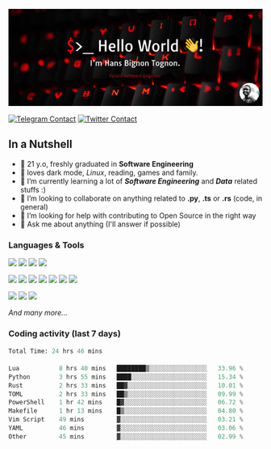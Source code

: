 ![Cover](assets/gh-readme-cover.png)

[![Telegram Contact](https://img.shields.io/badge/Telegram-%230088CC.svg?style=for-the-badge&logo=telegram&logoColor=white)](https://t.me/hanstobi) [![Twitter Contact](https://img.shields.io/badge/Twitter-%2308A0E9.svg?style=for-the-badge&logo=twitter&logoColor=white)](https://twitter.com/_tobihans)

## In a Nutshell
- 👤 21 y.o, freshly graduated in **Software Engineering**
- 🖤 loves dark mode, *Linux*, reading, games and family.
- 🌱 I’m currently learning a lot of ***Software Engineering*** and ***Data*** related stuffs :)
- 👯 I’m looking to collaborate on anything related to **.py**, **.ts** or **.rs** (code, in general)
- 🤔 I’m looking for help with contributing to Open Source in the right way
- 💬 Ask me about anything (I'll answer if possible)

### Languages & Tools
![](https://img.shields.io/badge/Linux-%23eab30f.svg?style=for-the-badge&logo=linux&logoColor=black) ![](https://img.shields.io/badge/Git-%23e54a2f.svg?style=for-the-badge&logo=git&logoColor=white) ![](https://img.shields.io/badge/Github-%231a1d21.svg?style=for-the-badge&logo=github&logoColor=white) ![](https://img.shields.io/badge/Docker-%230394f0.svg?style=for-the-badge&logo=docker&logoColor=white)

![](https://img.shields.io/badge/C-%231a1d21.svg?style=for-the-badge&logo=C&logoColor=white) ![](https://img.shields.io/badge/TypeScript-%230074c2.svg?style=for-the-badge&logo=typescript&logoColor=white) ![](https://img.shields.io/badge/Python-%23f0c540.svg?style=for-the-badge&logo=python) ![](https://img.shields.io/badge/Rust-%23ea4800.svg?style=for-the-badge&logo=rust) ![](https://img.shields.io/badge/Php-%237175aa.svg?style=for-the-badge&logo=php&logoColor=white) ![](https://img.shields.io/badge/HTML-%23d84924.svg?style=for-the-badge&logo=html5&logoColor=white) ![](https://img.shields.io/badge/Scss-%23c45f92.svg?style=for-the-badge&logo=sass&logoColor=white)

![](https://img.shields.io/badge/Vue-%23314559.svg?style=for-the-badge&logo=vue.js) ![](https://img.shields.io/badge/Laravel-%23e54a2f.svg?style=for-the-badge&logo=laravel&logoColor=white) ![](https://img.shields.io/badge/Adonis-%235a45ff.svg?style=for-the-badge&logo=adonisjs)

*And many more...*

### Coding activity (last 7 days)
<!--START_SECTION:waka-->

```python
Total Time: 24 hrs 46 mins

Lua           8 hrs 40 mins   ████████▒░░░░░░░░░░░░░░░░   33.96 %
Python        3 hrs 55 mins   ████░░░░░░░░░░░░░░░░░░░░░   15.34 %
Rust          2 hrs 33 mins   ██▓░░░░░░░░░░░░░░░░░░░░░░   10.01 %
TOML          2 hrs 33 mins   ██▒░░░░░░░░░░░░░░░░░░░░░░   09.99 %
PowerShell    1 hr 42 mins    █▓░░░░░░░░░░░░░░░░░░░░░░░   06.72 %
Makefile      1 hr 13 mins    █▒░░░░░░░░░░░░░░░░░░░░░░░   04.80 %
Vim Script    49 mins         ▓░░░░░░░░░░░░░░░░░░░░░░░░   03.21 %
YAML          46 mins         ▓░░░░░░░░░░░░░░░░░░░░░░░░   03.06 %
Other         45 mins         ▓░░░░░░░░░░░░░░░░░░░░░░░░   02.99 %
```

<!--END_SECTION:waka-->
